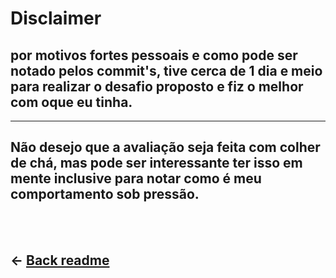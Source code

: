 # Disclaimer

## por motivos fortes pessoais e como pode ser notado pelos commit's, tive cerca de 1 dia e meio para realizar o desafio proposto e fiz o melhor com oque eu tinha.

<hr>

## Não desejo que a avaliação seja feita com colher de chá, mas pode ser interessante ter isso em mente inclusive para notar como é meu comportamento sob pressão.

<br><br>

## <- [Back readme](readme.md)
